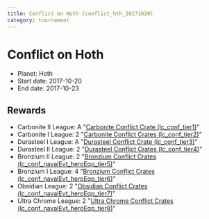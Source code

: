 ```yaml
---
title: Conflict on Hoth (conflict_hth_20171020)
category: tournament
---
```

# Conflict on Hoth

  * Planet: Hoth
  * Start date: 2017-10-20
  * End date: 2017-10-23

## Rewards

  * Carbonite II League: A "[Carbonite Conflict Crate (lc_conf_tier1)](lc_conf_tier1.html)"
  * Carbonite I League: 2 "[Carbonite Conflict Crates (lc_conf_tier2)](lc_conf_tier2.html)"
  * Durasteel I League: A "[Durasteel Conflict Crate (lc_conf_tier3)](lc_conf_tier3.html)"
  * Durasteel II League: 2 "[Durasteel Conflict Crates (lc_conf_tier4)](lc_conf_tier4.html)"
  * Bronzium II League: 2 "[Bronzium Conflict Crates (lc_conf_navalEvt_heroEqp_tier5)](lc_conf_navalEvt_heroEqp_tier5.html)"
  * Bronzium I League: 4 "[Bronzium Conflict Crates (lc_conf_navalEvt_heroEqp_tier6)](lc_conf_navalEvt_heroEqp_tier6.html)"
  * Obsidian League: 2 "[Obsidian Conflict Crates (lc_conf_navalEvt_heroEqp_tier7)](lc_conf_navalEvt_heroEqp_tier7.html)"
  * Ultra Chrome League: 2 "[Ultra Chrome Conflict Crates (lc_conf_navalEvt_heroEqp_tier8)](lc_conf_navalEvt_heroEqp_tier8.html)"
